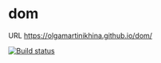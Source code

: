 # dom



URL https://olgamartinikhina.github.io/dom/

[![Build status](https://ci.appveyor.com/api/projects/status/wb1t4ijrv27y3bj1?svg=true)](https://ci.appveyor.com/project/OlgaMartinikhina/dom)
